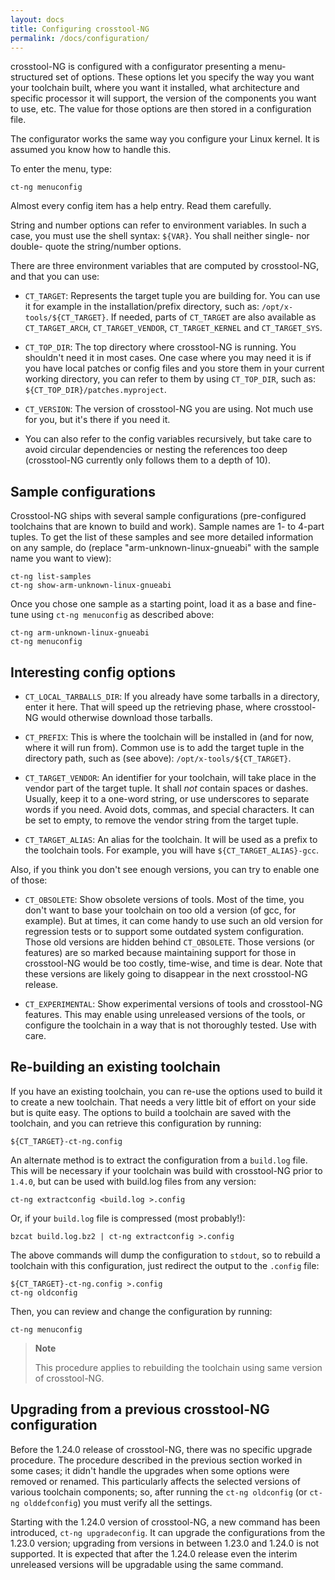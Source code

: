 ```yaml
---
layout: docs
title: Configuring crosstool-NG
permalink: /docs/configuration/
---
```


crosstool-NG is configured with a configurator presenting a menu-structured
set of options. These options let you specify the way you want your toolchain
built, where you want it installed, what architecture and specific processor
it will support, the version of the components you want to use, etc.
The value for those options are then stored in a configuration file.

The configurator works the same way you configure your Linux kernel. It is
assumed you know how to handle this.

To enter the menu, type:

    ct-ng menuconfig

Almost every config item has a help entry. Read them carefully.

String and number options can refer to environment variables. In such a case,
you must use the shell syntax: `${VAR}`. You shall neither single- nor double-
quote the string/number options.

There are three environment variables that are computed by crosstool-NG, and
that you can use:

-   `CT_TARGET`: Represents the target tuple you are building for.
    You can use it for example in the installation/prefix directory,
    such as: `/opt/x-tools/${CT_TARGET}`. If needed, parts of `CT_TARGET`
    are also available as `CT_TARGET_ARCH`, `CT_TARGET_VENDOR`,
    `CT_TARGET_KERNEL` and `CT_TARGET_SYS`.

-   `CT_TOP_DIR`: The top directory where crosstool-NG is running.
    You shouldn't need it in most cases. One case where you
    may need it is if you have local patches or config files and
    you store them in your current working directory, you can refer
    to them by using `CT_TOP_DIR`, such as:
    `${CT_TOP_DIR}/patches.myproject`.

-   `CT_VERSION`: The version of crosstool-NG you are using. Not much
    use for you, but it's there if you need it.

-   You can also refer to the config variables recursively, but take
    care to avoid circular dependencies or nesting the references too
    deep (crosstool-NG currently only follows them to a depth of 10).


Sample configurations
---------------------

Crosstool-NG ships with several sample configurations (pre-configured toolchains
that are known to build and work). Sample names are 1- to 4-part tuples.
To get the list of these samples and see more detailed information on any sample,
do (replace "arm-unknown-linux-gnueabi" with the sample name you want to view):

    ct-ng list-samples
    ct-ng show-arm-unknown-linux-gnueabi

Once you chose one sample as a starting point, load it as a base and fine-tune
using `ct-ng menuconfig` as described above:

    ct-ng arm-unknown-linux-gnueabi
    ct-ng menuconfig

Interesting config options
--------------------------

-   `CT_LOCAL_TARBALLS_DIR`: If you already have some tarballs in a
    directory, enter it here. That will speed up the retrieving phase,
    where crosstool-NG would otherwise download those tarballs.

-   `CT_PREFIX`: This is where the toolchain will be installed in
    (and for now, where it will run from). Common use is to add the
    target tuple in the directory path, such as (see above):
    `/opt/x-tools/${CT_TARGET}`.

-   `CT_TARGET_VENDOR`: An identifier for your toolchain, will take
    place in the vendor part of the target tuple. It shall *not*
    contain spaces or dashes. Usually, keep it to a one-word string,
    or use underscores to separate words if you need. Avoid dots,
    commas, and special characters. It can be set to empty, to
    remove the vendor string from the target tuple.

-   `CT_TARGET_ALIAS`: An alias for the toolchain. It will be used as
    a prefix to the toolchain tools. For example, you will have
    `${CT_TARGET_ALIAS}-gcc`.

Also, if you think you don't see enough versions, you can try to enable one of
those:

-   `CT_OBSOLETE`: Show obsolete versions of tools. Most of the time,
    you don't want to base your toolchain on too old a version (of
    gcc, for example). But at times, it can come handy to use such an
    old version for regression tests or to support some outdated
    system configuration. Those old versions are hidden
    behind `CT_OBSOLETE`. Those versions (or features) are so marked
    because maintaining support for those in crosstool-NG would be too
    costly, time-wise, and time is dear. Note that these versions are
    likely going to disappear in the next crosstool-NG release.

-   `CT_EXPERIMENTAL`: Show experimental versions of tools and crosstool-NG
    features.  This may enable using unreleased versions of the tools,
    or configure the toolchain in a way that is not thoroughly tested.
    Use with care.


Re-building an existing toolchain
---------------------------------

If you have an existing toolchain, you can re-use the options used to build it
to create a new toolchain. That needs a very little bit of effort on your side
but is quite easy. The options to build a toolchain are saved with the
toolchain, and you can retrieve this configuration by running:

    ${CT_TARGET}-ct-ng.config

An alternate method is to extract the configuration from a `build.log` file.
This will be necessary if your toolchain was build with crosstool-NG prior to
`1.4.0`, but can be used with build.log files from any version:

    ct-ng extractconfig <build.log >.config

Or, if your `build.log` file is compressed (most probably!):

    bzcat build.log.bz2 | ct-ng extractconfig >.config

The above commands will dump the configuration to `stdout`, so to rebuild a
toolchain with this configuration, just redirect the output to the `.config`
file:

    ${CT_TARGET}-ct-ng.config >.config
    ct-ng oldconfig

Then, you can review and change the configuration by running:

    ct-ng menuconfig

> **Note**
>
> This procedure applies to rebuilding the toolchain using same version of
> crosstool-NG.

Upgrading from a previous crosstool-NG configuration
----------------------------------------------------

Before the 1.24.0 release of crosstool-NG, there was no specific upgrade
procedure. The procedure described in the previous section worked in some
cases; it didn't handle the upgrades when some options were removed or
renamed. This particularly affects the selected versions of various
toolchain components; so, after running the `ct-ng oldconfig` (or
`ct-ng olddefconfig`) you must verify all the settings.

Starting with the 1.24.0 version of crosstool-NG, a new command has
been introduced, `ct-ng upgradeconfig`. It can upgrade the configurations
from the 1.23.0 version; upgrading from versions in between 1.23.0 and 1.24.0
is not supported. It is expected that after the 1.24.0 release even the
interim unreleased versions will be upgradable using the same command.
